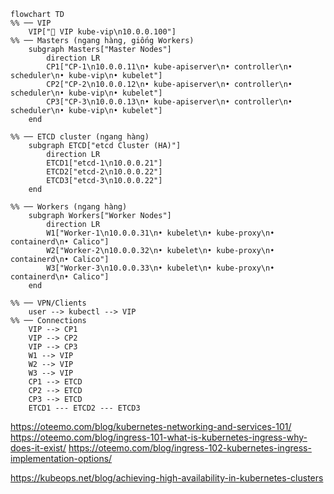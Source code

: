 ```mermaid
flowchart TD
%% ── VIP
    VIP["🎯 VIP kube-vip\n10.0.0.100"]
%% ── Masters (ngang hàng, giống Workers)
    subgraph Masters["Master Nodes"]
        direction LR
        CP1["CP-1\n10.0.0.11\n• kube-apiserver\n• controller\n• scheduler\n• kube-vip\n• kubelet"]
        CP2["CP-2\n10.0.0.12\n• kube-apiserver\n• controller\n• scheduler\n• kube-vip\n• kubelet"]
        CP3["CP-3\n10.0.0.13\n• kube-apiserver\n• controller\n• scheduler\n• kube-vip\n• kubelet"]
    end

%% ── ETCD cluster (ngang hàng)
    subgraph ETCD["etcd Cluster (HA)"]
        direction LR
        ETCD1["etcd-1\n10.0.0.21"]
        ETCD2["etcd-2\n10.0.0.22"]
        ETCD3["etcd-3\n10.0.0.22"]
    end

%% ── Workers (ngang hàng)
    subgraph Workers["Worker Nodes"]
        direction LR
        W1["Worker-1\n10.0.0.31\n• kubelet\n• kube-proxy\n• containerd\n• Calico"]
        W2["Worker-2\n10.0.0.32\n• kubelet\n• kube-proxy\n• containerd\n• Calico"]
        W3["Worker-3\n10.0.0.33\n• kubelet\n• kube-proxy\n• containerd\n• Calico"]
    end

%% ── VPN/Clients
    user --> kubectl --> VIP
%% ── Connections
    VIP --> CP1
    VIP --> CP2
    VIP --> CP3
    W1 --> VIP
    W2 --> VIP
    W3 --> VIP
    CP1 --> ETCD
    CP2 --> ETCD
    CP3 --> ETCD
    ETCD1 --- ETCD2 --- ETCD3

```

https://oteemo.com/blog/kubernetes-networking-and-services-101/
https://oteemo.com/blog/ingress-101-what-is-kubernetes-ingress-why-does-it-exist/
https://oteemo.com/blog/ingress-102-kubernetes-ingress-implementation-options/

https://kubeops.net/blog/achieving-high-availability-in-kubernetes-clusters
